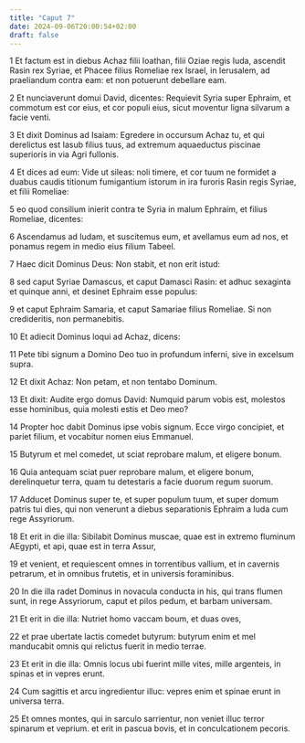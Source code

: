 ```yaml
---
title: "Caput 7"
date: 2024-09-06T20:00:54+02:00
draft: false
---
```



1 Et factum est in diebus Achaz filii Ioathan, filii Oziae regis Iuda, ascendit Rasin rex Syriae, et Phacee filius Romeliae rex Israel, in Ierusalem, ad praeliandum contra eam: et non potuerunt debellare eam.

2 Et nunciaverunt domui David, dicentes: Requievit Syria super Ephraim, et commotum est cor eius, et cor populi eius, sicut moventur ligna silvarum a facie venti.

3 Et dixit Dominus ad Isaiam: Egredere in occursum Achaz tu, et qui derelictus est Iasub filius tuus, ad extremum aquaeductus piscinae superioris in via Agri fullonis.

4 Et dices ad eum: Vide ut sileas: noli timere, et cor tuum ne formidet a duabus caudis titionum fumigantium istorum in ira furoris Rasin regis Syriae, et filii Romeliae:

5 eo quod consilium inierit contra te Syria in malum Ephraim, et filius Romeliae, dicentes:

6 Ascendamus ad Iudam, et suscitemus eum, et avellamus eum ad nos, et ponamus regem in medio eius filium Tabeel.

7 Haec dicit Dominus Deus: Non stabit, et non erit istud:

8 sed caput Syriae Damascus, et caput Damasci Rasin: et adhuc sexaginta et quinque anni, et desinet Ephraim esse populus:

9 et caput Ephraim Samaria, et caput Samariae filius Romeliae. Si non credideritis, non permanebitis.

10 Et adiecit Dominus loqui ad Achaz, dicens:

11 Pete tibi signum a Domino Deo tuo in profundum inferni, sive in excelsum supra.

12 Et dixit Achaz: Non petam, et non tentabo Dominum.

13 Et dixit: Audite ergo domus David: Numquid parum vobis est, molestos esse hominibus, quia molesti estis et Deo meo?

14 Propter hoc dabit Dominus ipse vobis signum. Ecce virgo concipiet, et pariet filium, et vocabitur nomen eius Emmanuel.

15 Butyrum et mel comedet, ut sciat reprobare malum, et eligere bonum.

16 Quia antequam sciat puer reprobare malum, et eligere bonum, derelinquetur terra, quam tu detestaris a facie duorum regum suorum.

17 Adducet Dominus super te, et super populum tuum, et super domum patris tui dies, qui non venerunt a diebus separationis Ephraim a Iuda cum rege Assyriorum.

18 Et erit in die illa: Sibilabit Dominus muscae, quae est in extremo fluminum AEgypti, et api, quae est in terra Assur,

19 et venient, et requiescent omnes in torrentibus vallium, et in cavernis petrarum, et in omnibus frutetis, et in universis foraminibus.

20 In die illa radet Dominus in novacula conducta in his, qui trans flumen sunt, in rege Assyriorum, caput et pilos pedum, et barbam universam.

21 Et erit in die illa: Nutriet homo vaccam boum, et duas oves,

22 et prae ubertate lactis comedet butyrum: butyrum enim et mel manducabit omnis qui relictus fuerit in medio terrae.

23 Et erit in die illa: Omnis locus ubi fuerint mille vites, mille argenteis, in spinas et in vepres erunt.

24 Cum sagittis et arcu ingredientur illuc: vepres enim et spinae erunt in universa terra.

25 Et omnes montes, qui in sarculo sarrientur, non veniet illuc terror spinarum et veprium. et erit in pascua bovis, et in conculcationem pecoris.

